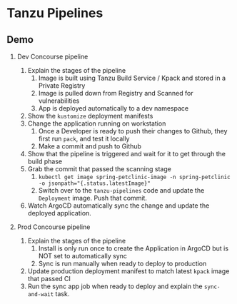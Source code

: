 # Tanzu Pipelines

## Demo

1. Dev Concourse pipeline
    1. Explain the stages of the pipeline
        1. Image is built using Tanzu Build Service / Kpack and stored in a Private Registry
        2. Image is pulled down from Registry and Scanned for vulnerabilities
        3. App is deployed automatically to a dev namespace
    2. Show the `kustomize` deployment manifests
    3. Change the application running on workstation
        1. Once a Developer is ready to push their changes to Github, they first run `pack`, and test it locally
        2. Make a commit and push to Github
    4. Show that the pipeline is triggered and wait for it to get through the build phase
    5. Grab the commit that passed the scanning stage
        1. `kubectl get image spring-petclinic-image -n spring-petclinic -o jsonpath="{.status.latestImage}"`
        2. Switch over to the `tanzu-pipelines` code and update the `Deployment` image. Push that commit.
    6. Watch ArgoCD automatically sync the change and update the deployed application.

2. Prod Concourse pipeline
    1. Explain the stages of the pipeline
        1. Install is only run once to create the Application in ArgoCD but is NOT set to automatically sync
        2. Sync is run manually when ready to deploy to production
    2. Update production deployment manifest to match latest `kpack` image that passed CI
    3. Run the sync app job when ready to deploy and explain the `sync-and-wait` task.
